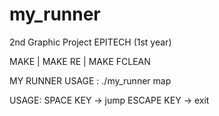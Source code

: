 # my_runner
2nd Graphic Project EPITECH (1st year)

MAKE | MAKE RE | MAKE FCLEAN

MY RUNNER USAGE : ./my_runner map

USAGE: SPACE KEY -> jump ESCAPE KEY -> exit
